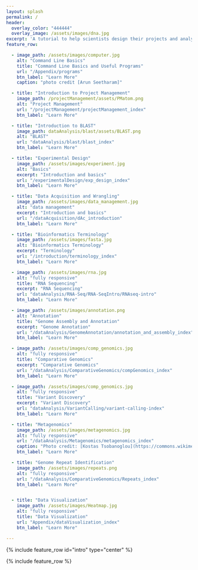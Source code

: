 ```yaml
---
layout: splash
permalink: /
header:
  overlay_color: "444444"
  overlay_image: /assets/images/dna.jpg
excerpt: 'A tutorial to help scientists design their projects and analyze their data.'
feature_row:

  - image_path: /assets/images/computer.jpg
    alt: "Command Line Basics"
    title: "Command Line Basics and Useful Programs"
    url: "/Appendix/programs"
    btn_label: "Learn More"
    caption: "photo credit [Arun Seetharam]"

  - title: "Introduction to Project Management"
    image_path: /projectManagement/assets/PMatom.png
    alt: "Project Management"
    url: "/projectManagement/projectManagement_index"
    btn_label: "Learn More"

  - title: "Introduction to BLAST"
    image_path: dataAnalysis/blast/assets/BLAST.png
    alt: "BLAST"
    url: "dataAnalysis/blast/blast_index"
    btn_label: "Learn More"

  - title: "Experimental Design"
    image_path: /assets/images/experiment.jpg
    alt: "Basics"
    excerpt: "Introduction and basics"
    url: "/experimentalDesign/exp_design_index"
    btn_label: "Learn More"

  - title: "Data Acquisition and Wrangling"
    image_path: /assets/images/data_management.jpg
    alt: "data management"
    excerpt: "Introduction and basics"
    url: "/dataAcquisition/dAc_introduction"
    btn_label: "Learn More"

  - title: "Bioinformatics Terminology"
    image_path: /assets/images/fasta.jpg
    alt: "Bioinformatics Terminology"
    excerpt: "Terminology"
    url: "/introduction/terminology_index"
    btn_label: "Learn More"

  - image_path: /assets/images/rna.jpg
    alt: "fully responsive"
    title: "RNA Sequencing"
    excerpt: "RNA Sequencing"
    url: "dataAnalysis/RNA-Seq/RNA-SeqIntro/RNAseq-intro"
    btn_label: "Learn More"

  - image_path: /assets/images/annotation.png
    alt: "Annotation"
    title: "Genome Assembly and Annotation"
    excerpt: "Genome Annotation"
    url: "/dataAnalysis/GenomeAnnotation/annotation_and_assembly_index"
    btn_label: "Learn More"

  - image_path: /assets/images/comp_genomics.jpg
    alt: "fully responsive"
    title: "Comparative Genomics"
    excerpt: "Comparative Genomics"
    url: "/dataAnalysis/ComparativeGenomics/compGenomics_index"
    btn_label: "Learn More"

  - image_path: /assets/images/comp_genomics.jpg
    alt: "fully responsive"
    title: "Variant Discovery"
    excerpt: "Variant Discovery"
    url: "dataAnalysis/VariantCalling/variant-calling-index"
    btn_label: "Learn More"

  - title: "Metagenomics"
    image_path: /assets/images/metagenomics.jpg
    alt: "fully responsive"
    url: "/dataAnalysis/Metagenomics/metagenomics_index"
    caption: "Photo credit: [Kostas Tsobanoglou](https://commons.wikimedia.org/wiki/File:Diatoms-HCMR.jpg)"
    btn_label: "Learn More"

  - title: "Genome Repeat Identification"
    image_path: /assets/images/repeats.png
    alt: "fully responsive"
    url: "/dataAnalysis/ComparativeGenomics/Repeats_index"
    btn_label: "Learn More"


  - title: "Data Visualization"
    image_path: /assets/images/Heatmap.jpg
    alt: "fully responsive"
    title: "Data Visualization"
    url: "Appendix/dataVisualization_index"
    btn_label: "Learn More"

---
```





{% include feature_row id="intro" type="center" %}

{% include feature_row %}
